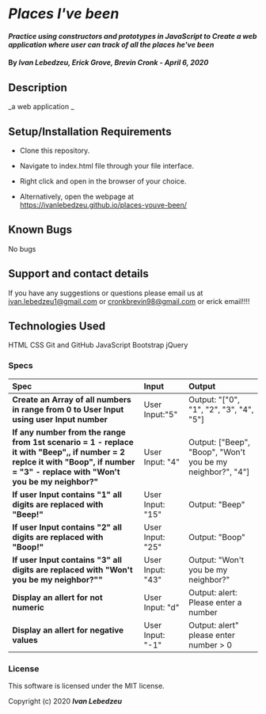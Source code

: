 # _Places I've been_

#### _Practice using constructors and prototypes in JavaScript to Create a web application where user can track of all the places he've been_

#### By _**Ivan Lebedzeu, Erick Grove, Brevin Cronk - April 6, 2020**_

## Description

_a web application _

## Setup/Installation Requirements

* Clone this repository.
* Navigate to index.html file through your file interface.
* Right click and open in the browser of your choice.

* Alternatively, open the webpage at https://ivanlebedzeu.github.io/places-youve-been/

## Known Bugs

No bugs 

## Support and contact details

If you have any suggestions or questions please email us at ivan.lebedzeu1@gmail.com or cronkbrevin98@gmail.com or erick email!!!!
## Technologies Used

HTML
CSS
Git and GitHub
JavaScript
Bootstrap
jQuery

### Specs
| Spec | Input | Output |
| :------------- | :------------- | :------------- |
| **Create an Array of all numbers in range from 0 to User Input using user Input number** | User Input:"5" | Output: "["0", "1", "2", "3", "4", "5"] |
| **If any number from the range from 1st scenario = 1 - replace it with "Beep",, if number = 2 replce it with "Boop", if number = "3" - replace with "Won't you be my neighbor?"** | User Input: "4" | Output: ["Beep", "Boop", "Won't you be my neighbor?", "4"] |
| **If user Input contains "1" all digits are replaced with "Beep!"** | User Input: "15" | Output: "Beep" |
| **If user Input contains "2" all digits are replaced with "Boop!"** | User Input: "25" | Output: "Boop" |
| **If user Input contains "3" all digits are replaced with "Won't you be my neighbor?""** | User Input: "43" | Output: "Won't you be my neighbor?" |
| **Display an allert for not numeric** | User Input: "d" | Output: alert: Please enter a number |
| **Display an allert for negative values** | User Input: "-1" | Output: alert" please enter number > 0 |

### License

This software is licensed under the MIT license.

Copyright (c) 2020 **_Ivan Lebedzeu_**
